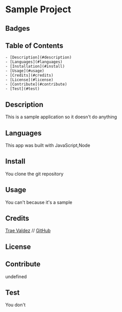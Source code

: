 # Sample Project

  ## Badges

  ## Table of Contents
  
    - [Description](#description)
    - [Languages](#languages)
    - [Installation](#install)
    - [Usage](#usage)
    - [Credits](#credits)
    - [License](#license)
    - [Contribute](#contribute)
    - [Test](#test)

  ## Description
  This is a sample application so it doesn't do anything

  ## Languages
  This app was built with JavaScript,Node

  ## Install
  You clone the git repository

  ## Usage
  You can't because it's a sample

  ## Credits
  [Trae Valdez](trae@traemail.com) // [GitHub](http://www.github.com/traevaldez)

  ## License
  
  
  ## Contribute
  undefined

  ## Test
  You don't

